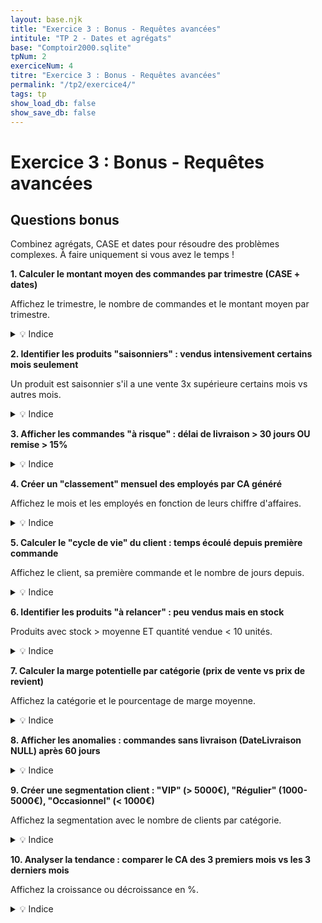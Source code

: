 ```yaml
---
layout: base.njk
title: "Exercice 3 : Bonus - Requêtes avancées"
intitule: "TP 2 - Dates et agrégats"
base: "Comptoir2000.sqlite"
tpNum: 2
exerciceNum: 4
titre: "Exercice 3 : Bonus - Requêtes avancées"
permalink: "/tp2/exercice4/"
tags: tp
show_load_db: false
show_save_db: false
---
```


# Exercice 3 : Bonus - Requêtes avancées

## Questions bonus

Combinez agrégats, CASE et dates pour résoudre des problèmes complexes. À faire uniquement si vous avez le temps !

**1. Calculer le montant moyen des commandes par trimestre (CASE + dates)**

Affichez le trimestre, le nombre de commandes et le montant moyen par trimestre.

<details>
<summary>💡 Indice</summary>

Utilisez `STRFTIME('%Y-%m', DateCom)` pour extraire le mois, puis `CASE` pour convertir en trimestre (01-03 = Q1, etc.).
</details>

**2. Identifier les produits "saisonniers" : vendus intensivement certains mois seulement**

Un produit est saisonnier s'il a une vente 3x supérieure certains mois vs autres mois.

<details>
<summary>💡 Indice</summary>

Calculez la quantité vendue par produit/mois, puis comparez le max et min par produit.
</details>

**3. Afficher les commandes "à risque" : délai de livraison > 30 jours OU remise > 15%**

<details>
<summary>💡 Indice</summary>

Utilisez `CASE` pour calculer le délai avec `JULIANDAY`, puis une condition combinant délai ET remise.
</details>

**4. Créer un "classement" mensuel des employés par CA généré**

Affichez le mois et les employés en fonction de leurs chiffre d'affaires.

<details>
<summary>💡 Indice</summary>

Utilisez `ORDER BY` et `GROUP BY` pour établir le classement par mois.
</details>

**5. Calculer le "cycle de vie" du client : temps écoulé depuis première commande**

Affichez le client, sa première commande et le nombre de jours depuis.

<details>
<summary>💡 Indice</summary>

Utilisez `MIN(DateCom)` pour trouver la première commande, puis calculez les jours avec `JULIANDAY`.
</details>

**6. Identifier les produits "à relancer" : peu vendus mais en stock**

Produits avec stock > moyenne ET quantité vendue < 10 unités.

<details>
<summary>💡 Indice</summary>

Comparez `AVG(UnitesStock)` avec les quantités vendues (SUM des ventes).
</details>

**7. Calculer la marge potentielle par catégorie (prix de vente vs prix de revient)**

Affichez la catégorie et le pourcentage de marge moyenne.

<details>
<summary>💡 Indice</summary>

Vous aurez besoin de la table `Fournisseur` ou d'une estimation de prix de revient. Sinon, supposez un coût = 60% du PrixUnit.
</details>

**8. Afficher les anomalies : commandes sans livraison (DateLivraison NULL) après 60 jours**

<details>
<summary>💡 Indice</summary>

Utilisez `DateLivraison IS NULL` et calculez les jours avec `JULIANDAY(DATE('now') - JULIANDAY(DateCom))`.
</details>

**9. Créer une segmentation client : "VIP" (> 5000€), "Régulier" (1000-5000€), "Occasionnel" (< 1000€)**

Affichez la segmentation avec le nombre de clients par catégorie.

<details>
<summary>💡 Indice</summary>

Utilisez `CASE` pour classifier, puis `COUNT()` et `GROUP BY` pour compter par segment.
</details>

**10. Analyser la tendance : comparer le CA des 3 premiers mois vs les 3 derniers mois**

Affichez la croissance ou décroissance en %.

<details>
<summary>💡 Indice</summary>

Calculez le CA des 3 premiers mois et des 3 derniers mois, puis faites (CA_recent - CA_ancien) / CA_ancien * 100.
</details>


